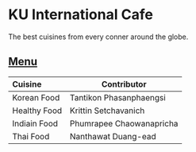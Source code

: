 # KU International Cafe

The best cuisines from every conner around the globe.

## [Menu](menu.md)

| Cuisine     | Contributor             |
|:------------|-------------------------|
| Korean Food | Tantikon Phasanphaengsi |
| Healthy Food | Krittin Setchavanich |
| Indiain Food | Phumrapee Chaowanapricha|
| Thai Food | Nanthawat Duang-ead |
